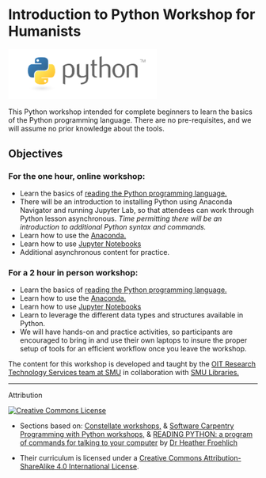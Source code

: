 # Introduction to Python Workshop for Humanists

<!---![Python Logo](https://raw.githubusercontent.com/SouthernMethodistUniversity/intro-to-python/main/images/python_logo.png)  --->
<img src="https://raw.githubusercontent.com/SouthernMethodistUniversity/intro-to-python/main/images/python_logo.png" alt="Python logo" width="300"/>

This Python workshop intended for complete beginners to learn the basics of the Python programming language. There are no pre-requisites, and we will assume no prior knowledge about the tools.

## Objectives


### **For the one hour, online workshop:**
- Learn the basics of [reading the Python programming language.](https://southernmethodistuniversity.github.io/intro-to-python/python-reading.html)
 - There will be an introduction to installing Python using Anaconda Navigator and running Jupyter Lab, so that attendees can work through Python lesson asynchronous. *Time permitting there will be an introduction to additional Python syntax and commands.*
- Learn how to use the [Anaconda.](https://southernmethodistuniversity.github.io/intro-to-python/python_install.html#anaconda-one-way-to-install-python)
 - Learn how to use [Jupyter Notebooks](https://southernmethodistuniversity.github.io/intro-to-python/jupyterlab.html)
- Additional asynchronous content for practice.



### **For a 2 hour in person workshop:**
- Learn the basics of [reading the Python programming language.](https://southernmethodistuniversity.github.io/intro-to-python/python-reading.html)
 - Learn how to use the [Anaconda.](https://southernmethodistuniversity.github.io/intro-to-python/python_install.html#anaconda-one-way-to-install-python)
- Learn how to use [Jupyter Notebooks](https://southernmethodistuniversity.github.io/intro-to-python/jupyterlab.html)
 - Learn to leverage the different data types and structures available in Python.
 - We will have hands-on and practice activities, so participants are encouraged to bring in and use their own laptops to insure the proper setup of tools for an efficient workflow once you leave the workshop. 



The content for this workshop is developed and taught by the [OIT Research Technology Services team at SMU](https://www.smu.edu/OIT/research) in collaboration with [SMU Libraries.](https://www.smu.edu/libraries/scholarship)





-----
Attribution

[![Creative Commons License](https://i.creativecommons.org/l/by-sa/4.0/88x31.png)](http://creativecommons.org/licenses/by-sa/4.0/)  

* Sections based on: [Constellate workshops,](https://labs.jstor.org/projects/text-mining/) & [Software Carpentry Programming with Python workshops,](https://swcarpentry.github.io/python-novice-inflammation/) & [READING PYTHON: a program of commands for talking to your computer](https://www.dropbox.com/scl/fi/2xg6cph6ag38iy5vzn0kg/intro-to-python-beginners.pptx?rlkey=xghsqe6xr2ahqds9nwicnsgxm&e=2&st=zjdg2qwf&dl=0) by [Dr Heather Froehlich](https://hfroehli.ch/) 

* Their curriculum is licensed under a [Creative Commons Attribution-ShareAlike 4.0 International License](http://creativecommons.org/licenses/by-sa/4.0/). 
